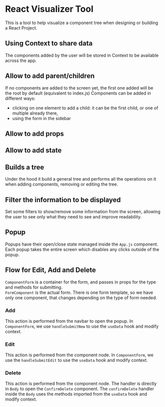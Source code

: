 # React Visualizer Tool

This is a tool to help visualize a component tree when designing or building a React Project.

## Using Context to share data

The components added by the user will be stored in Context to be available across the app.

## Allow to add parent/children

If no components are added to the screen yet, the first one added will be the root by default (equivalent to index.js)
Components can be added in different ways:

- clicking on one element to add a child: it can be the first child, or one of multiple already there,
- using the form in the sidebar

## Allow to add props

## Allow to add state

## Builds a tree

Under the hood it build a general tree and performs all the operations on it when adding components, removing or editing the tree.

## Filter the information to be displayed

Set some filters to show/remove some information from the screen, allowing the user to see only what they need to see and improve readability.

## Popup

Popups have their open/close state managed inside the `App.js` component. Each popup takes the entire screen which disables any clicks outside of the popup.

## Flow for Edit, Add and Delete

`ComponentForm` is a container for the form, and passes in props for the type and methods for submitting. <br>
`FormComponent` is the actual form. There is one form template, so we have only one component, that changes depending on the type of form needed.

### Add

This action is performed from the navbar to open the popup. In `ComponentForm`, we use `handleSubmitNew` to use the `useData` hook and modify context.<br>

### Edit

This action is performed from the component node. In `ComponentForm`, we use the `handleSubmitEdit` to use the `useData` hook and modify context.<br>

### Delete

This action is performed from the component node. The handler is directly in `Body` to open the `ConfirmDelete` component. The `confirmDelete` handler inside the `Body` uses the methods imported from the `useData` hook and modify context.
